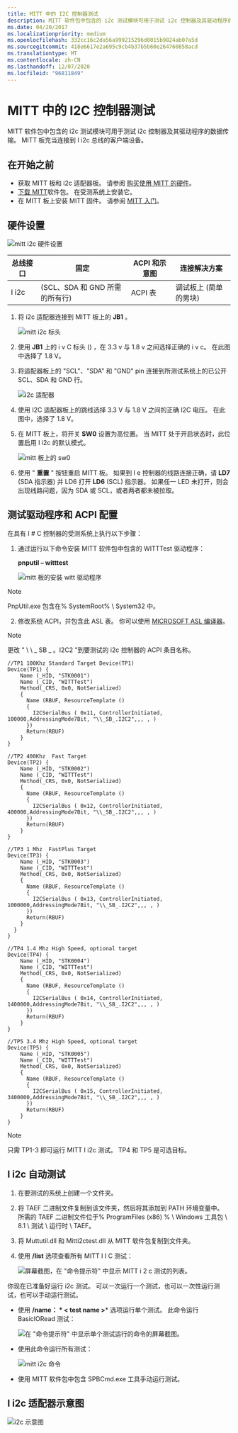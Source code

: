 ```yaml
---
title: MITT 中的 I2C 控制器测试
description: MITT 软件包中包含的 i2c 测试模块可用于测试 i2c 控制器及其驱动程序的数据传输。 MITT 板充当连接到 I i2c 总线的客户端设备。
ms.date: 04/20/2017
ms.localizationpriority: medium
ms.openlocfilehash: 332cc16c2da56a999215296d0015b9824ab07a5d
ms.sourcegitcommit: 418e6617e2a695c9cb4b37b5b60e264760858acd
ms.translationtype: MT
ms.contentlocale: zh-CN
ms.lasthandoff: 12/07/2020
ms.locfileid: "96811849"
---
```

# <a name="i2c-controller-tests-in-mitt"></a>MITT 中的 I2C 控制器测试

MITT 软件包中包含的 i2c 测试模块可用于测试 i2c 控制器及其驱动程序的数据传输。 MITT 板充当连接到 I i2c 总线的客户端设备。

## <a name="before-you-begin"></a>在开始之前

- 获取 MITT 板和 i2c 适配器板。 请参阅 [购买使用 MITT 的硬件](./multi-interface-test-tool--mitt--.md)。
- [下载 MITT](/previous-versions/dn919810(v=vs.85))软件包。 在受测系统上安装它。
- 在 MITT 板上安装 MITT 固件。 请参阅 [MITT 入门](./get-started-with-mitt---.md)。

## <a name="hardware-setup"></a>硬件设置

![mitt i2c 硬件设置](images/i2csetup.png)

| 总线接口 | 固定                             | ACPI 和示意图 | 连接解决方案                |
|---------------|-------------------------------------|---------------------|------------------------------------|
| I i2c           |  (SCL、SDA 和 GND 所需的所有行)  | ACPI 表          | 调试板上 (简单的男块)  |

1. 将 i2c 适配器连接到 MITT 板上的 **JB1** 。

    ![mitt i2c 标头](images/i2cheader.png)

2. 使用 **JB1** 上的 i v C 标头 () ，在 3.3 v 与 1.8 v 之间选择正确的 i v c。 在此图中选择了 1.8 V。
3. 将适配器板上的 "SCL"、"SDA" 和 "GND" pin 连接到所测试系统上的已公开 SCL、SDA 和 GND 行。

    ![i2c 适配器](images/i2c-power.png)

4. 使用 I2C 适配器板上的跳线选择 3.3 V 与 1.8 V 之间的正确 I2C 电压。 在此图中，选择了 1.8 V。
5. 在 MITT 板上，将开关 **SW0** 设置为高位置。 当 MITT 处于开启状态时，此位置启用 I i2c 的默认模式。

    ![mitt 板上的 sw0](images/sw0.png)

6. 使用 " **重置** " 按钮重启 MITT 板。 如果到 I e 控制器的线路连接正确，请 **LD7** (SDA 指示器) 并 LD6 打开 **LD6** (SCL) 指示器。 如果任一 LED 未打开，则会出现线路问题，因为 SDA 或 SCL，或者两者都未被拉取。

## <a name="test-driver-and-acpi-configuration"></a>测试驱动程序和 ACPI 配置

在具有 I # C 控制器的受测系统上执行以下步骤：

1. 通过运行以下命令安装 MITT 软件包中包含的 WITTTest 驱动程序：

    **pnputil – witttest**

    ![mitt 板的安装 witt 驱动程序](images/mitt-install-witt.png)

>[!NOTE]
>PnpUtil.exe 包含在% SystemRoot% \\ System32 中。

2. 修改系统 ACPI，并包含此 ASL 表。 你可以使用 [MICROSOFT ASL 编译器](../bringup/microsoft-asl-compiler.md)。

  >[!NOTE]
>更改 " \\ \\ \_ SB \_ 。I2C2 "到要测试的 i2c 控制器的 ACPI 条目名称。

``` syntax
//TP1 100Khz Standard Target Device(TP1)
Device(TP1) {
    Name (_HID, "STK0001")
    Name (_CID, "WITTTest")
    Method(_CRS, 0x0, NotSerialized)
    {
      Name (RBUF, ResourceTemplate ()
      {
        I2CSerialBus ( 0x11, ControllerInitiated, 100000,AddressingMode7Bit, "\\_SB_.I2C2",,, , )
      })
      Return(RBUF)
    }
}

//TP2 400Khz  Fast Target
Device(TP2) {
    Name (_HID, "STK0002")
    Name (_CID, "WITTTest")
    Method(_CRS, 0x0, NotSerialized)
    {
      Name (RBUF, ResourceTemplate ()
      {
        I2CSerialBus ( 0x12, ControllerInitiated, 400000,AddressingMode7Bit, "\\_SB_.I2C2",,, , )
      })
      Return(RBUF)
    }
}

//TP3 1 Mhz  FastPlus Target
Device(TP3) {
    Name (_HID, "STK0003")
    Name (_CID, "WITTTest")
    Method(_CRS, 0x0, NotSerialized)
    {
      Name (RBUF, ResourceTemplate ()
      {
        I2CSerialBus ( 0x13, ControllerInitiated, 1000000,AddressingMode7Bit, "\\_SB_.I2C2",,, , )
      })
      Return(RBUF)
    }
  }
}

//TP4 1.4 Mhz High Speed, optional target
Device(TP4) {
    Name (_HID, "STK0004")
    Name (_CID, "WITTTest")
    Method(_CRS, 0x0, NotSerialized)
    {
      Name (RBUF, ResourceTemplate ()
      {
        I2CSerialBus ( 0x14, ControllerInitiated, 1400000,AddressingMode7Bit, "\\_SB_.I2C2",,, , )
      })
      Return(RBUF)
    }
}

//TP5 3.4 Mhz High Speed, optional target
Device(TP5) {
    Name (_HID, "STK0005")
    Name (_CID, "WITTTest")
    Method(_CRS, 0x0, NotSerialized)
    {
      Name (RBUF, ResourceTemplate ()
      {
        I2CSerialBus ( 0x15, ControllerInitiated, 3400000,AddressingMode7Bit, "\\_SB_.I2C2",,, , )
      })
      Return(RBUF)
    }
}
```

>[!NOTE]
>只需 TP1-3 即可运行 MITT I i2c 测试。 TP4 和 TP5 是可选目标。

## <a name="ic-automation-tests"></a>I i2c 自动测试

1. 在要测试的系统上创建一个文件夹。
2. 将 TAEF 二进制文件复制到该文件夹，然后将其添加到 PATH 环境变量中。 所需的 TAEF 二进制文件位于% ProgramFiles (x86) % \\ Windows 工具包 \\ 8.1 \\ 测试 \\ 运行时 \\ TAEF。
3. 将 Muttutil.dll 和 Mitti2ctest.dll 从 MITT 软件包复制到文件夹。
4. 使用 **/list** 选项查看所有 MITT I I C 测试：

    ![屏幕截图，在 "命令提示符" 中显示 MITT i 2 c 测试的列表。](images/mitt-i2c-cmds.png)

你现在已准备好运行 i2c 测试。 可以一次运行一个测试，也可以一次性运行测试，也可以手动运行测试。

- 使用 **/name： * &lt; test name &gt;*** 选项运行单个测试。 此命令运行 BasicIORead 测试：

  ![在 "命令提示符" 中显示单个测试运行的命令的屏幕截图。](images/mitt-i2c-cmds1.png)

- 使用此命令运行所有测试：

  ![mitt i2c 命令](images/mitt-i2c-cmds2.png)

- 使用 MITT 软件包中包含 SPBCmd.exe 工具手动运行测试。

## <a name="ic-adapter-schematic"></a>I i2c 适配器示意图

![i2c 示意图](images/i2c-schematic.png)
